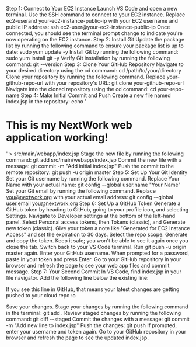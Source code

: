 
Step 1: Connect to Your EC2 Instance
Launch VS Code and open a new terminal. Use the SSH command to connect to your EC2 instance. Replace ec2-userand your-ec2-instance-public-ip with your EC2 username and public IP address:
ssh ec2-user@your-ec2-instance-public-ip
Once connected, you should see the terminal prompt change to indicate you're now operating on the EC2 instance.
Step 2: Install Git
Update the package list by running the following command to ensure your package list is up to date:
sudo yum update -y
Install Git by running the following command:
sudo yum install git -y
Verify Git installation by running the following command:
git --version
Step 3: Clone Your GitHub Repository
Navigate to your desired directory using the cd command:
cd /path/to/your/directory
Clone your repository by running the following command. Replace your-github-repo-url with your repository's URL:
git clone your-github-repo-url
Navigate into the cloned repository using the cd command:
cd your-repo-name
Step 4: Make Initial Commit and Push
Create a new file named index.jsp in the repository:
echo '<html><body><h1>This is my NextWork web application working!</h1></body></html>' > src/main/webapp/index.jsp
Stage the new file by running the following command:
git add src/main/webapp/index.jsp
Commit the new file with a message:
git commit -m "Add initial index.jsp"
Push the commit to the remote repository:
git push -u origin master
Step 5: Set Up Your Git Identity
Set your Git username by running the following command. Replace Your Name with your actual name:
git config --global user.name "Your Name"
Set your Git email by running the following command. Replace you@nextwork.org with your actual email address:
git config --global user.email you@nextwork.org
Step 6: Set Up a GitHub Token
Generate a GitHub token by heading to GitHub, going to your profile icon, and selecting Settings. Navigate to Developer settings at the bottom of the left-hand panel. Select Personal access tokens, then Tokens (classic), and Generate new token (classic). Give your token a note like "Generated for EC2 Instance Access" and set the expiration to 30 days. Select the repo scope. Generate and copy the token. Keep it safe; you won't be able to see it again once you close the tab.
Switch back to your VS Code terminal. Run git push -u origin master again. Enter your GitHub username. When prompted for a password, paste in your token and press Enter.
Go to your GitHub repository in your browser and refresh the page to see your web app files and commit message.
Step 7: Your Second Commit
In VS Code, find index.jsp in your file navigator. Add the following line below the existing line:
<p>If you see this line in GitHub, that means your latest changes are getting pushed to your cloud repo :o</p>
Save your changes.
Stage your changes by running the following command in the terminal:
git add .
Review staged changes by running the following command:
git diff --staged
Commit the changes with a message:
git commit -m "Add new line to index.jsp"
Push the changes:
git push
If prompted, enter your username and token again.
Go to your GitHub repository in your browser and refresh the page to see the updated index.jsp.

